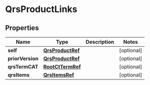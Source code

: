 
# QrsProductLinks

## Properties
| Name | Type | Description | Notes |
| ------------ | ------------- | ------------- | ------------- |
| **self** | [**QrsProductRef**](QrsProductRef.md) |  |  [optional] |
| **priorVersion** | [**QrsProductRef**](QrsProductRef.md) |  |  [optional] |
| **qrsTermCAT** | [**RootCtTermRef**](RootCtTermRef.md) |  |  [optional] |
| **qrsItems** | [**QrsItemsRef**](QrsItemsRef.md) |  |  [optional] |




